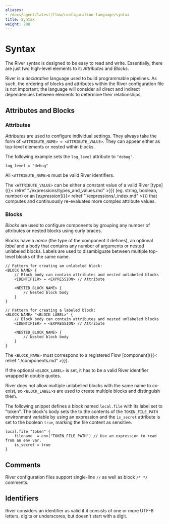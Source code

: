 ```yaml
---
aliases:
- /docs/agent/latest/flow/configuration-language/syntax
title: Syntax
weight: 200
---
```


# Syntax
The River syntax is designed to be easy to read and write. Essentially, there
are just two high-level elements to it: _Attributes_ and  _Blocks_. 

River is a _declarative_ language used to build programmable pipelines.
As such, the ordering of blocks and attributes within the River configuration
file is not important; the language will consider all direct and indirect
dependencies between elements to determine their relationships.

## Attributes and Blocks

### Attributes
_Attributes_ are used to configure individual settings. They always take the
form of `<ATTRIBUTE_NAME> = <ATTRIBUTE_VALUE>`. They can appear either as
top-level elements or nested within blocks.

The following example  sets the `log_level` attribute to `"debug"`.

```river
log_level = "debug"
```

All `<ATTRIBUTE_NAME>`s must be valid River identifiers.

The `<ATTRIBUTE_VALUE>` can be either a constant value of a valid River
[type]({{< relref "./expressions/types_and_values.md" >}}) (eg. string,
boolean, number) or an [_expression_]({{< relref "./expressions/_index.md" >}})
that computes and continuously re-evaluates more complex attribute values.

### Blocks
_Blocks_ are used to configure components by grouping any number of attributes
or nested blocks using curly braces.

Blocks have a _name_ (the type of the component it defines), an
optional _label_ and a body that contains any number of arguments or nested
unlabeled blocks. Labels are used to disambiguate between multiple top-level
blocks of the same name.

```
// Pattern for creating an unlabeled block:
<BLOCK NAME> {
	// Block body can contain attributes and nested unlabeled blocks
	<IDENTIFIER> = <EXPRESSION> // Attribute

	<NESTED_BLOCK_NAME> {
		// Nested block body
	}
}

// Pattern for creating a labeled block:
<BLOCK NAME> "<BLOCK LABEL>" {
	// Block body can contain attributes and nested unlabeled blocks
	<IDENTIFIER> = <EXPRESSION> // Attribute

	<NESTED_BLOCK_NAME> {
		// Nested block body
	}
}
```

The `<BLOCK_NAME>` must correspond to a registered Flow [component]({{< relref "./components.md" >}}).

If the optional `<BLOCK_LABEL>` is set, it has to be a valid River identifier
wrapped in double quotes.

River does not allow multiple unlabelled blocks with the same name to co-exist,
so `<BLOCK_LABEL>`s are used to create multiple blocks and distinguish them.

The following snippet defines a block named `local.file` with its label set to
"token". The block's body sets the to the contents of the `TOKEN_FILE_PATH`
environment variable by using an expression and the `is_secret` attribute is
set to the boolean `true`, marking the file content as sensitive.
```river
local.file "token" {
	filename  = env("TOKEN_FILE_PATH") // Use an expression to read from an env var.
	is_secret = true
}
```

## Comments
River configuration files support single-line `//` as well as block `/* */` 
comments.

## Identifiers
River considers an identifier as valid if it consists of one or more UTF-8
letters, digits or underscores, but doesn't start with a digit.

